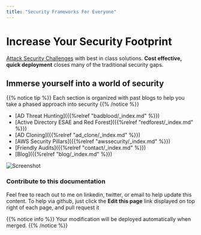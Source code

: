 ```yaml
---
title: "Security Frameworks For Everyone"
---
```


# Increase Your Security Footprint

[Attack Security Challenges](http://github.com/davidprowe) with best in class solutions.  **Cost effective, quick deployment** closes many of the traditional security gaps.


## Immerse yourself into a world of security

{{% notice tip %}}
Each section is organized with past blogs to help you take a phased approach into security
{{% /notice %}}
* [AD Threat Hunting]({{%relref "badblood/_index.md" %}})
* [Active Directory ESAE and Red Forest]({{%relref "redforest/_index.md" %}})
* [AD Cloning]({{%relref "ad_clone/_index.md" %}})
* [AWS Security Pillars]({{%relref "awssecurity/_index.md" %}})
* [Friendly Audits]({{%relref "contact/_index.md" %}})
* [Blog]({{%relref "blog/_index.md" %}})



![Screenshot](https://www.secframe.com/hubfs/Every%20Single%20Time.png?width=40pc&classes=shadow)

### Contribute to this documentation
Feel free to reach out to me on linkedin, twitter, or email to help update this content.  To help via github, just click the **Edit this page** link displayed on top right of each page, and pull request it

{{% notice info %}}
Your modification will be deployed automatically when merged.
{{% /notice %}}

